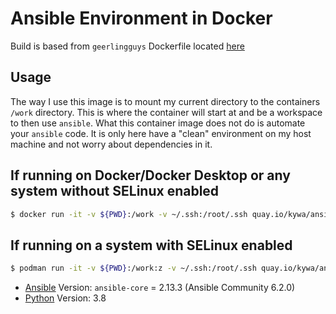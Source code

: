 # Ansible Environment in Docker

Build is based from `geerlingguys` Dockerfile located [here](https://github.com/geerlingguy/docker-ubi8-ansible)

## Usage

The way I use this image is to mount my current directory to the containers `/work` directory. This is where the container will start at and be a workspace to then use `ansible`. What this container image does not do is automate your `ansible` code. It is only here have a "clean" environment on my host machine and not worry about dependencies in it.

## If running on Docker/Docker Desktop or any system without SELinux enabled
```sh
$ docker run -it -v ${PWD}:/work -v ~/.ssh:/root/.ssh quay.io/kywa/ansible-env:latest /bin/bash
```

## If running on a system with SELinux enabled
```sh
$ podman run -it -v ${PWD}:/work:z -v ~/.ssh:/root/.ssh quay.io/kywa/ansible-env:latest /bin/bash
```

* [Ansible](https://ansible.com) Version: `ansible-core` = 2.13.3 (Ansible Community 6.2.0)
* [Python](https://python.org) Version: 3.8
